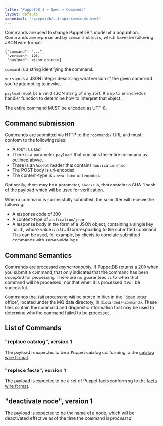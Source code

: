 ```yaml
---
title: "PuppetDB 1 » Spec » Commands"
layout: default
canonical: "/puppetdb/1.1/api/commands.html"
---
```



Commands are used to change PuppetDB's
model of a population. Commands are represented by `command objects`,
which have the following JSON wire format:

    {"command": "...",
     "version": 123,
     "payload": <json object>}

`command` is a string identifying the command.

`version` is a JSON integer describing what version of the given
command you're attempting to invoke.

`payload` must be a valid JSON string of any sort. It's up to an
individual handler function to determine how to interpret that object.

The entire command MUST be encoded as UTF-8.

## Command submission

Commands are submitted via HTTP to the `/commands/` URL and must
conform to the following rules:

* A `POST` is used
* There is a parameter, `payload`, that contains the entire command as
  outlined above.
* There is an `Accept` header that contains `application/json`.
* The POST body is url-encoded
* The content-type is `x-www-form-urlencoded`.

Optionally, there may be a parameter, `checksum`, that contains a SHA-1 hash of
the payload which will be used for verification.

When a command is successfully submitted, the submitter will
receive the following:

* A response code of 200
* A content-type of `application/json`
* A response body in the form of a JSON object, containing a single key 'uuid', whose
  value is a UUID corresponding to the submitted command. This can be used, for example, by
  clients to correlate submitted commands with server-side logs.

## Command Semantics

Commands are processed _asynchronously_. If PuppetDB returns a 200
when you submit a command, that only indicates that the command has
been _accepted_ for processing. There are no guarantees as to when
that command will be processed, nor that when it is processed it will
be successful.

Commands that fail processing will be stored in files in the "dead
letter office", located under the MQ data directory, in
`discarded/<command>`. These files contain the command and diagnostic
information that may be used to determine why the command failed to be
processed.

## List of Commands

### "replace catalog", version 1

The payload is expected to be a Puppet catalog conforming to the
[catalog wire format](./spec_catalog_wire_format.html).

### "replace facts", version 1

The payload is expected to be a set of Puppet facts conforming to the
[facts wire format](./spec_facts_wire_format.html).

## "deactivate node", version 1

The payload is expected to be the name of a node, which will be deactivated
effective as of the time the command is *processed*.
